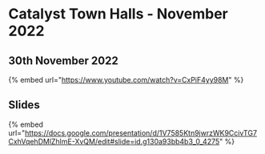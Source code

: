 # Catalyst Town Halls - November 2022

## 30th November 2022

{% embed url="https://www.youtube.com/watch?v=CxPiF4yy98M" %}

## Slides

{% embed url="https://docs.google.com/presentation/d/1V7585Ktn9jwrzWK9CcivTG7CxhVqehDMlZhlmE-XvQM/edit#slide=id.g130a93bb4b3_0_4275" %}
